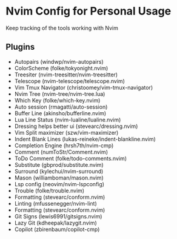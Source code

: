 # Nvim Config for Personal Usage

Keep tracking of the tools working with Nvim

## Plugins

- Autopairs (windwp/nvim-autopairs)
- ColorScheme (folke/tokyonight.nvim)
- Treesiter (nvim-treesitter/nvim-treesitter)
- Telescope (nvim-telescope/telescope.nvim)
- Vim Tmux Navigator (christoomey/vim-tmux-navigator)
- Nvim Tree (nvim-tree/nvim-tree.lua)
- Which Key (folke/which-key.nvim)
- Auto session (rmagatti/auto-session)
- Buffer Line (akinsho/bufferline.nvim)
- Lua Line Status (nvim-lualine/lualine.nvim)
- Dressing helps better ui (stevearc/dressing.nvim)
- Vim Split maximizer (szw/vim-maximizer)
- Indent Blank Lines (lukas-reineke/indent-blankline.nvim)
- Completion Engine (hrsh7th/nvim-cmp)
- Comment (numToStr/Comment.nvim)
- ToDo Comment (folke/todo-comments.nvim)
- Substitute (gbprod/substitute.nvim)
- Surround (kylechui/nvim-surround)
- Mason (williamboman/mason.nvim)
- Lsp config (neovim/nvim-lspconfig)
- Trouble (folke/trouble.nvim)
- Formatting (stevearc/conform.nvim)
- Linting (mfussenegger/nvim-lint)
- Formatting (stevearc/conform.nvim)
- Git Signs (lewis6991/gitsigns.nvim)
- Lazy Git (kdheepak/lazygit.nvim)
- Copilot (zbirenbaum/copilot-cmp)
